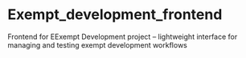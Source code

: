 # Exempt_development_frontend
Frontend for EExempt Development project – lightweight interface for managing and testing exempt development workflows
